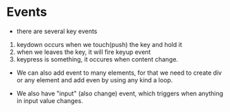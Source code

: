 # Events

- there are several key events

1. keydown occurs when we touch(push) the key and hold it
2. when we leaves the key, it will fire keyup event
3. keypress is something, it occures when content change.

- We can also add event to many elements, for that we need to create div or any element and add even by using any kind a loop.

- We also have "input" (also change) event, which triggers when anything in input value changes.  

